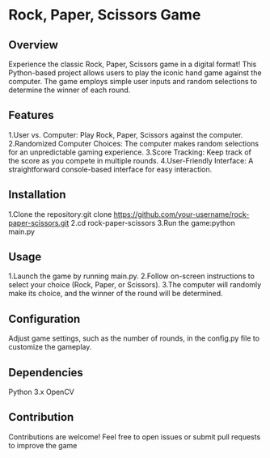 # Rock, Paper, Scissors Game

## Overview
Experience the classic Rock, Paper, Scissors game in a digital format! This Python-based project allows users to play the iconic hand game against the computer. The game employs simple user inputs and random selections to determine the winner of each round.

## Features
1.User vs. Computer: Play Rock, Paper, Scissors against the computer.
2.Randomized Computer Choices: The computer makes random selections for an unpredictable gaming experience.
3.Score Tracking: Keep track of the score as you compete in multiple rounds.
4.User-Friendly Interface: A straightforward console-based interface for easy interaction.


## Installation
1.Clone the repository:git clone https://github.com/your-username/rock-paper-scissors.git
2.cd rock-paper-scissors
3.Run the game:python main.py

## Usage
1.Launch the game by running main.py.
2.Follow on-screen instructions to select your choice (Rock, Paper, or Scissors).
3.The computer will randomly make its choice, and the winner of the round will be determined.

## Configuration
Adjust game settings, such as the number of rounds, in the config.py file to customize the gameplay.

## Dependencies
Python 3.x
OpenCV

## Contribution
Contributions are welcome! Feel free to open issues or submit pull requests to improve the game
